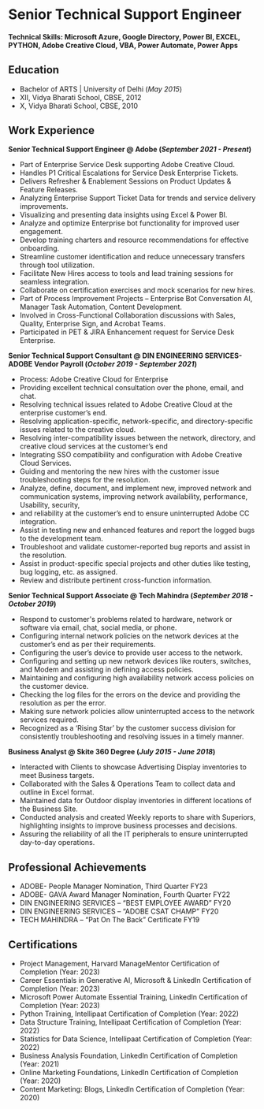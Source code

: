 # Senior Technical Support Engineer

#### Technical Skills: Microsoft Azure, Google Directory, Power BI, EXCEL, PYTHON, Adobe Creative Cloud, VBA, Power Automate, Power Apps 

## Education						       			        		
- Bachelor of ARTS | University of Delhi (_May 2015_)
- XII, Vidya Bharati School, CBSE, 2012
- X, Vidya Bharati School, CBSE, 2010

## Work Experience
**Senior Technical Support Engineer @ Adobe (_September 2021 - Present_)**
- Part of Enterprise Service Desk supporting Adobe Creative Cloud. 
- Handles P1 Critical Escalations for Service Desk Enterprise Tickets. 
- Delivers Refresher & Enablement Sessions on Product Updates & Feature Releases. 
- Analyzing Enterprise Support Ticket Data for trends and service delivery improvements. 
- Visualizing and presenting data insights using Excel & Power BI. 
- Analyze and optimize Enterprise bot functionality for improved user engagement. 
- Develop training charters and resource recommendations for effective onboarding. 
- Streamline customer identification and reduce unnecessary transfers through tool utilization. 
- Facilitate New Hires access to tools and lead training sessions for seamless integration. 
- Collaborate on certification exercises and mock scenarios for new hires. 
- Part of Process Improvement Projects – Enterprise Bot Conversation AI, Manager Task Automation, Content Development. 
- Involved in Cross-Functional Collaboration discussions with Sales, Quality, Enterprise Sign, and Acrobat Teams. 
- Participated in PET & JIRA Enhancement request for Service Desk Enterprise. 

**Senior Technical Support Consultant  @ DIN ENGINEERING SERVICES- ADOBE Vendor Payroll (_October 2019 - September 2021_)**
- Process: Adobe Creative Cloud for Enterprise  
- Providing excellent technical consultation over the phone, email, and chat. 
- Resolving technical issues related to Adobe Creative Cloud at the enterprise customer’s end. 
- Resolving application-specific, network-specific, and directory-specific issues related to the creative cloud. 
- Resolving inter-compatibility issues between the network, directory, and creative cloud services at the customer’s end 
- Integrating SSO compatibility and configuration with Adobe Creative Cloud Services. 
- Guiding and mentoring the new hires with the customer issue troubleshooting steps for the resolution. 
- Analyze, define, document, and implement new, improved network and communication systems, improving network availability, performance, Usability, security, 
- and reliability at the customer’s end to ensure uninterrupted Adobe CC integration. 
- Assist in testing new and enhanced features and report the logged bugs to the development team. 
- Troubleshoot and validate customer-reported bug reports and assist in the resolution. 
- Assist in product-specific special projects and other duties like testing, bug logging, etc. as assigned. 
- Review and distribute pertinent cross-function information. 

**Senior Technical Support Associate  @ Tech Mahindra (_September 2018 - October 2019_)**
- Respond to customer's problems related to hardware, network or software via email, chat, social media, or phone. 
- Configuring internal network policies on the network devices at the customer’s end as per their requirements. 
- Configuring the user’s device to provide user access to the network. 
- Configuring and setting up new network devices like routers, switches, and Modem and assisting in defining access policies. 
- Maintaining and configuring high availability network access policies on the customer device. 
- Checking the log files for the errors on the device and providing the resolution as per the error. 
- Making sure network policies allow uninterrupted access to the network services required. 
- Recognized as a ‘Rising Star’ by the customer success division for consistently troubleshooting and resolving issues in a timely manner. 

**Business Analyst  @ Skite 360 Degree (_July 2015 - June 2018_)**
- Interacted with Clients to showcase Advertising Display inventories to meet Business targets. 
- Collaborated with the Sales & Operations Team to collect data and outline in Excel format. 
- Maintained data for Outdoor display inventories in different locations of the Business Site. 
- Conducted analysis and created Weekly reports to share with Superiors, highlighting insights to improve business processes and decisions. 
- Assuring the reliability of all the IT peripherals to ensure uninterrupted day-to-day operations. 

## Professional Achievements
- ADOBE- People Manager Nomination, Third Quarter FY23 
- ADOBE- GAVA Award Manager Nomination, Fourth Quarter FY22 
- DIN ENGINEERING SERVICES – “BEST EMPLOYEE AWARD” FY20 
- DIN ENGINEERING SERVICES – “ADOBE CSAT CHAMP” FY20 
- TECH MAHINDRA – “Pat On The Back” Certificate FY19 

## Certifications
- Project Management, Harvard ManageMentor Certification of Completion (Year: 2023)  
- Career Essentials in Generative AI, Microsoft & LinkedIn Certification of Completion (Year: 2023)  
- Microsoft Power Automate Essential Training, LinkedIn Certification of Completion (Year: 2023)  
- Python Training, Intellipaat Certification of Completion (Year: 2022) 
- Data Structure Training, Intellipaat Certification of Completion (Year: 2022)
- Statistics for Data Science, Intellipaat Certification of Completion (Year: 2022) 
- Business Analysis Foundation, LinkedIn Certification of Completion (Year: 2021)    
- Online Marketing Foundations, LinkedIn Certification of Completion (Year: 2020) 
- Content Marketing: Blogs, LinkedIn Certification of Completion (Year: 2020) 


